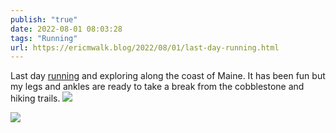 ```yaml
---
publish: "true"
date: 2022-08-01 08:03:28
tags: "Running"
url: https://ericmwalk.blog/2022/08/01/last-day-running.html
---
```


Last day [running](http://www.strava.com/activities/7563998257) and exploring along the coast of Maine. It has been fun but my legs and ankles are ready to take a break from the cobblestone and hiking trails.
![](https://ericmwalk.blog/uploads/2022/9f148b51c5.jpg)

![](https://ericmwalk.blog/uploads/2022/6fe5b41be8.jpg)